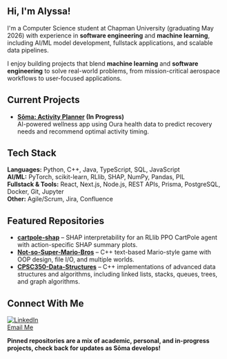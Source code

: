 ## Hi, I'm Alyssa!

<!--
- 🔭 I’m currently working on ...
- 🌱 I’m currently learning ...
- 👯 I’m looking to collaborate on ...
- 🤔 I’m looking for help with ...
- 💬 Ask me about ...
- 📫 How to reach me: ...
- 😄 Pronouns: ...
- ⚡ Fun fact: ...
-->

I'm a Computer Science student at Chapman University (graduating May 2026) with experience in **software engineering** and **machine learning**, including AI/ML model development, fullstack applications, and scalable data pipelines.

I enjoy building projects that blend **machine learning** and **software engineering** to solve real-world problems, from mission-critical aerospace workflows to user-focused applications.

## Current Projects
- **[Sōma: Activity Planner](https://github.com/amperry01/soma-activity-planner) (In Progress)**  
  AI-powered wellness app using Oura health data to predict recovery needs and recommend optimal activity timing.

## Tech Stack
**Languages:** Python, C++, Java, TypeScript, SQL, JavaScript  
**AI/ML:** PyTorch, scikit-learn, RLlib, SHAP, NumPy, Pandas, PIL  
**Fullstack & Tools:** React, Next.js, Node.js, REST APIs, Prisma, PostgreSQL, Docker, Git, Jupyter  
**Other:** Agile/Scrum, Jira, Confluence

## Featured Repositories
- **[cartpole-shap](https://github.com/amperry01/cartpole-shap)** – SHAP interpretability for an RLlib PPO CartPole agent with action-specific SHAP summary plots.  
- **[Not-so-Super-Mario-Bros](https://github.com/amperry01/Not-so-Super-Mario-Bros)** – C++ text-based Mario-style game with OOP design, file I/O, and multiple worlds.  
- **[CPSC350-Data-Structures](https://github.com/amperry01/CPSC350-Data-Structures)** – C++ implementations of advanced data structures and algorithms, including linked lists, stacks, queues, trees, and graph algorithms.

## Connect With Me
[![LinkedIn](https://img.shields.io/badge/LinkedIn-Profile-blue)](https://www.linkedin.com/in/alyssamperry)  
[Email Me](mailto:alyperry01@gmail.com)

**Pinned repositories are a mix of academic, personal, and in-progress projects, check back for updates as Sōma develops!**
